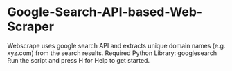 # Google-Search-API-based-Web-Scraper
Webscrape uses google search API and extracts unique domain names (e.g. xyz.com) from the search results.
Required Python Library: googlesearch
Run the script and press H for Help to get started.
